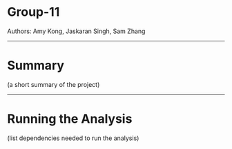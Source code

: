 # Group-11

Authors: Amy Kong, Jaskaran Singh, Sam Zhang

---
# Summary
(a short summary of the project)


---
# Running the Analysis
(list dependencies needed to run the analysis)





